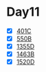 # Day11

- [x] [401C](https://codeforces.com/problemset/problem/401/C)
- [x] [550B](https://codeforces.com/problemset/problem/550/B)
- [x] [1355D](https://codeforces.com/problemset/problem/1355/D)
- [x] [1463B](https://codeforces.com/problemset/problem/1463/B)
- [x] [1520D](https://codeforces.com/problemset/problem/1520/D)